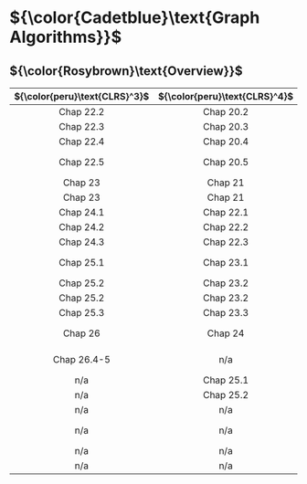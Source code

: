 # ${\color{Cadetblue}\text{Graph Algorithms}}$

## ${\color{Rosybrown}\text{Overview}}$

| ${\color{peru}\text{CLRS}^3}$ | ${\color{peru}\text{CLRS}^4}$ | ${\color{peru}\text{Link}}$ |
|:---:|:---:|:---|
| Chap 22.2 | Chap 20.2 | [Breadth-first search](https://github.com/pl3onasm/CLRS/tree/main/algorithms/graphs/bfs) |
| Chap 22.3 | Chap 20.3 | [Depth-first search](https://github.com/pl3onasm/CLRS/tree/main/algorithms/graphs/dfs) |
| Chap 22.4 | Chap 20.4 | [Topological sort](https://github.com/pl3onasm/CLRS/tree/main/algorithms/graphs/top-sort) |
| Chap 22.5 | Chap 20.5 | [Strongly connected components](https://github.com/pl3onasm/CLRS/tree/main/algorithms/graphs/scc) |
| Chap 23 | Chap 21 | [MST - Kruskal](https://github.com/pl3onasm/CLRS/tree/main/algorithms/graphs/MST-kruskal) |
| Chap 23 | Chap 21 | [MST - Prim](https://github.com/pl3onasm/CLRS/tree/main/algorithms/graphs/MST-prim) |
| Chap 24.1 | Chap 22.1 | [SSSP - Bellman-Ford](https://github.com/pl3onasm/CLRS/tree/main/algorithms/graphs/SSSP-bellman-ford) |
| Chap 24.2 | Chap 22.2 | [SSSP - DAG shortest paths](https://github.com/pl3onasm/CLRS/tree/main/algorithms/graphs/SSSP-DAG) |
| Chap 24.3 | Chap 22.3 | [SSSP - Dijkstra](https://github.com/pl3onasm/CLRS/tree/main/algorithms/graphs/SSSP-dijkstra) |
| Chap 25.1 | Chap 23.1 | [APSP - Matrix multiplication](https://github.com/pl3onasm/CLRS/tree/main/algorithms/graphs/APSP-matrix-mult) |
| Chap 25.2 | Chap 23.2 | [APSP - Floyd-Warshall](https://github.com/pl3onasm/CLRS/tree/main/algorithms/graphs/APSP-floyd) |
| Chap 25.2 | Chap 23.2 | [APSP - Transitive closure](https://github.com/pl3onasm/CLRS/tree/main/algorithms/graphs/APSP-transitive-closure) |
| Chap 25.3 | Chap 23.3 | [APSP - Johnson](https://github.com/pl3onasm/CLRS/tree/main/algorithms/graphs/APSP-johnson) |
| Chap 26 | Chap 24 | [Maximum flow - Ford-Fulkerson](https://github.com/pl3onasm/CLRS/tree/main/algorithms/graphs/MF-ford-fulkerson) |
| Chap 26.4-5 | n/a | [Maximum flow - Push-relabel](https://github.com/pl3onasm/CLRS/tree/main/algorithms/graphs/MF-push-relabel) |
| n/a | Chap 25.1 | [MCBM - unweighted](https://github.com/pl3onasm/CLRS/tree/main/algorithms/graphs/MCBM-unweighted) |
| n/a | Chap 25.2 | [MCBM - Gale-Shapley](https://github.com/pl3onasm/CLRS/tree/main/algorithms/graphs/MCBM-gale-shapley) |
| n/a | n/a | [MCBM - weighted - mcmf](https://github.com/pl3onasm/CLRS/tree/main/algorithms/graphs/MCBM-weighted-mcmf) |
| n/a | n/a | [MCBM - weighted - hungarian](https://github.com/pl3onasm/CLRS/tree/main/algorithms/graphs/MCBM-weighted-hungarian) |
| n/a | n/a | [ETP - Fleury](https://github.com/pl3onasm/CLRS/tree/main/algorithms/graphs/ETP-fleury) |
| n/a | n/a | [ETP - Hierholzer](https://github.com/pl3onasm/CLRS/tree/main/algorithms/graphs/ETP-hierholzer) |
